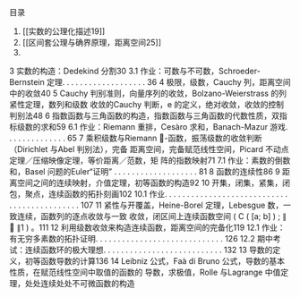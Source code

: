 目录
1. [[实数的公理化描述19]]
2. [[区间套公理与确界原理，距离空间25]]
3. 
3 实数的构造：Dedekind 分割30
3.1 作业：可数与不可数，Schroeder-Bernstein 定理. . . . . . . . . . . . . . . . . . . 36
4 极限，级数，Cauchy 列，距离空间中的收敛40
5 Cauchy 判别准则，向量序列的收敛，Bolzano-Weierstrass 的列紧性定理，数列和级数
收敛的Cauchy 判断，e 的定义，绝对收敛，收敛的控制判别法48
6 指数函数与三角函数的构造，指数函数与三角函数的代数性质，双指标级数的求和59
6.1 作业：Riemann 重排，Cesàro 求和，Banach-Mazur 游戏. . . . . . . . . . . . . . 65
7 乘积级数与Riemann -函数，振荡级数的收敛判断（Dirichlet 与Abel 判别法），完备
距离空间，完备赋范线性空间，Picard 不动点定理／压缩映像定理，等价距离／范数，矩
阵的指数映射71
7.1 作业：素数的倒数和，Basel 问题的Euler“证明” . . . . . . . . . . . . . . . . . . . 81
8 函数的连续性86
9 距离空间之间的连续映射，介值定理，初等函数的构造92
10 开集，闭集，紧集，闭包，聚点，连续函数的拓扑刻画102
10.1 作业. . . . . . . . . . . . . . . . . . . . . . . . . . . . . . . . . . . . . . . . . . . . 107
11 紧性与开覆盖，Heine-Borel 定理，Lebesgue 数，一致连续，函数列的逐点收敛与一致
收敛，闭区间上连续函数空间
(
C
(
[a; b]
)
; ∥  ∥1
)
。111
12 利用级数收敛来构造连续函数，距离空间的完备化119
12.1 作业：有⽆穷多素数的拓扑证明. . . . . . . . . . . . . . . . . . . . . . . . . . . . . 126
12.2 期中考试：连续函数环的极⼤理想. . . . . . . . . . . . . . . . . . . . . . . . . . . 132
13 导数的定义，初等函数导数的计算136
14 Leibniz 公式，Faà di Bruno 公式，导数的基本性质，在赋范线性空间中取值的函数的
导数，求极值，Rolle 与Lagrange 中值定理，处处连续处处不可微函数的构造
